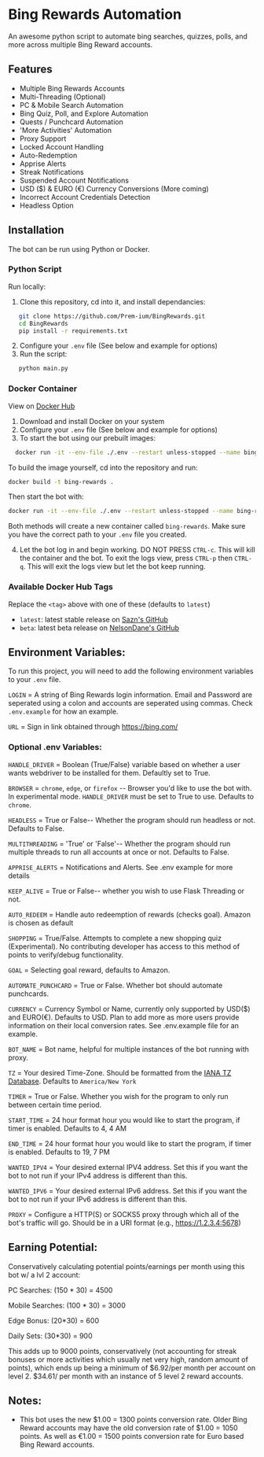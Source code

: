 # Bing Rewards Automation
An awesome python script to automate bing searches, quizzes, polls, and more across multiple Bing Reward accounts.

## Features

- Multiple Bing Rewards Accounts
- Multi-Threading (Optional)
- PC & Mobile Search Automation
- Bing Quiz, Poll, and Explore Automation
- Quests / Punchcard Automation
- 'More Activities' Automation
- Proxy Support
- Locked Account Handling
- Auto-Redemption
- Apprise Alerts
- Streak Notifications
- Suspended Account Notifications
- USD ($) & EURO (€) Currency Conversions (More coming)
- Incorrect Account Credentials Detection
- Headless Option

## Installation
The bot can be run using Python or Docker.

### Python Script
Run locally:
1. Clone this repository, cd into it, and install dependancies:
```sh
   git clone https://github.com/Prem-ium/BingRewards.git
   cd BingRewards
   pip install -r requirements.txt
   ```
2. Configure your `.env` file (See below and example for options)
3. Run the script:
```sh
   python main.py
```

### Docker Container
View on [Docker Hub](https://hub.docker.com/repository/docker/nelsondane/bing-rewards)
1. Download and install Docker on your system
2. Configure your `.env` file (See below and example for options)
3. To start the bot using our prebuilt images:
 ```sh
   docker run -it --env-file ./.env --restart unless-stopped --name bing-rewards nelsondane/bing-rewards:<tag>
   ```
   To build the image yourself, cd into the repository and run:
   ```sh
   docker build -t bing-rewards .
   ```
   Then start the bot with:
   ```sh
   docker run -it --env-file ./.env --restart unless-stopped --name bing-rewards bing-rewards
   ```
   Both methods will create a new container called `bing-rewards`. Make sure you have the correct path to your `.env` file you created.

4. Let the bot log in and begin working. DO NOT PRESS `CTRL-c`. This will kill the container and the bot. To exit the logs view, press `CTRL-p` then `CTRL-q`. This will exit the logs view but let the bot keep running.

### Available Docker Hub Tags
Replace the `<tag>` above with one of these (defaults to `latest`)
- `latest`: latest stable release on [Sazn's GitHub](https://github.com/sazncode/Bing-Rewards)
- `beta`: latest beta release on [NelsonDane's GitHub](https://github.com/NelsonDane/Bing-Rewards)

## Environment Variables:

To run this project, you will need to add the following environment variables to your `.env` file. 

`LOGIN` = A string of Bing Rewards login information. Email and Password are seperated using a colon and accounts are seperated using commas. Check `.env.example` for how an example.

`URL` = Sign in link obtained through https://bing.com/

### Optional .env Variables:

`HANDLE_DRIVER` = Boolean (True/False) variable based on whether a user wants webdriver to be installed for them. Defaultly set to True.

`BROWSER` = `chrome`, `edge`, or `firefox` -- Browser you'd like to use the bot with. In experimental mode. `HANDLE_DRIVER` must be set to True to use. Defaults to `chrome`.

`HEADLESS` = True or False-- Whether the program should run headless or not. Defaults to False.

`MULTITHREADING` = 'True' or 'False'-- Whether the program should run multiple threads to run all accounts at once or not. Defaults to False.

`APPRISE_ALERTS` = Notifications and Alerts. See .env example for more details

`KEEP_ALIVE` = True or False-- whether you wish to use Flask Threading or not.

`AUTO_REDEEM` = Handle auto redeemption of rewards (checks goal). Amazon is chosen as default

`SHOPPING` = True/False. Attempts to complete a new shopping quiz (Experimental). No contributing developer has access to this method of points to verify/debug functionality.

`GOAL` = Selecting goal reward, defaults to Amazon. 

`AUTOMATE_PUNCHCARD` = True or False. Whether bot should automate punchcards.

`CURRENCY` = Currency Symbol or Name, currently only supported by USD($) and EURO(€). Defaults to USD. Plan to add more as more users provide information on their local conversion rates. See .env.example file for an example.

`BOT_NAME` = Bot name, helpful for multiple instances of the bot running with proxy. 

`TZ` = Your desired Time-Zone. Should be formatted from the [IANA TZ Database](https://www.iana.org/time-zones). Defaults to `America/New York`

`TIMER` = True or False. Whether you wish for the program to only run between certain time period.

`START_TIME` = 24 hour format hour you would like to start the program, if timer is enabled. Defaults to 4, 4 AM

`END_TIME` = 24 hour format hour you would like to start the program, if timer is enabled. Defaults to 19, 7 PM


`WANTED_IPV4` = Your desired external IPV4 address. Set this if you want the bot to not run if your IPv4 address is different than this.

`WANTED_IPV6` = Your desired external IPv6 address. Set this if you want the bot to not run if your IPv6 address is different than this.

`PROXY` = Configure a HTTP(S) or SOCKS5 proxy through which all of the bot's traffic will go. Should be in a URI format (e.g., https://1.2.3.4:5678)

## Earning Potential:

Conservatively calculating potential points/earnings per month using this bot w/ a lvl 2 account:

PC Searches: (150 * 30) = 4500

Mobile Searches: (100 * 30) = 3000

Edge Bonus: (20*30) = 600

Daily Sets: (30*30) = 900


This adds up to 9000 points, conservatively (not accounting for streak bonuses or more activities which usually net very high, random amount of points), which ends up being a minimum of $6.92/per month per account on level 2. $34.61/ per month with an instance of 5 level 2 reward accounts.

## Notes:

- This bot uses the new $1.00 = 1300 points conversion rate. Older Bing Reward accounts may have the old conversion rate of $1.00 = 1050 points. As well as €1.00 = 1500 points conversion rate for Euro based Bing Reward accounts.
